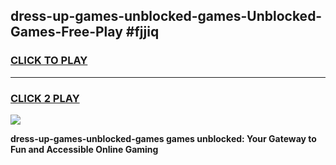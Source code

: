 
## dress-up-games-unblocked-games-Unblocked-Games-Free-Play #fjjiq
<h3>
<a href="https://us.freeplayer.one?title=dress-up-games-unblocked-games&ref=9M">CLICK TO PLAY</a></h3>
<hr>

<h3>
<a href="https://us.freeplayer.one?title=dress-up-games-unblocked-games&ref=9M">CLICK 2 PLAY</a>
  
</h3>

<a href="https://us.freeplayer.one?title=dress-up-games-unblocked-games&ref=9M"><img src="https://clearcache.store/games.png"></a>


**dress-up-games-unblocked-games games unblocked: Your Gateway to Fun and Accessible Online Gaming**
